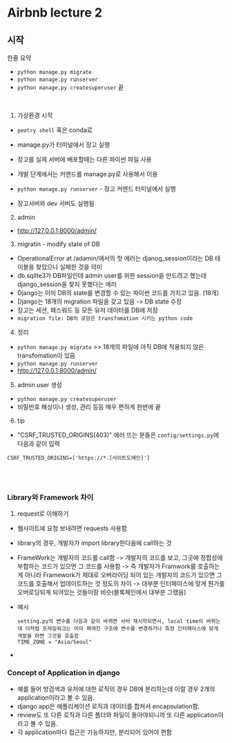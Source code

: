 # Airbnb lecture 2

## 시작
한줄 요약
- `python manage.py migrate`
- `python manage.py runserver` 
- `python manage.py createsuperuser`
끝

<br>

1. 가상환경 시작
- `peotry shell` 혹은 conda로
- manage.py가 터미널에서 장고 실행
- 장고를 실제 서버에 배포할때는 다른 파이썬 파일 사용
- 개발 단계에서는 커맨드를 manage.py로 사용해서 이용

- `python manage.py runserver` - 장고 커맨드 터미널에서 실행
- 장고서버와 dev 서버도 실행됨


2. admin 
- http://127.0.0.1:8000/admin/

3. migratin - modify state of DB
- OperationalError at /adamin/에서의 첫 에러는 djanog_session이라는 DB 테이블을 찾았으나 실패한 것을 의미
- db.sqlite3가 DB파일인데 admin user를 위한 session을 만드려고 했는데 django_session을 찾지 못했다는 에러
- Django는 이미 DB의 state를 변경할 수 있는 파이썬 코드를 가지고 있음. (18개)
- Django는 18개의 migration 파일을 갖고 있음 -> DB state 수정
- 장고는 세션, 패스워드 등 모든 유저 데이터를 DB에 저장
- `migration file: DB의 모양은 transfomation 시키는 python code`

4. 정리
- `python manage.py migrate` >> 18개의 파일에 아직 DB에 적용되지 않은 transfomation이 있음
- `python manage.py runserver` 
- http://127.0.0.1:8000/admin/

5. admin user 생성
- `python manage.py createsuperuser`
- 비밀번호 해싱이나 생성, 관리 등등 매우 편하게 한번에 끝

6. tip
- "CSRF_TRUSTED_ORIGINS(403)" 에러 뜨는 분들은 `config/settings.py`에 다음과 같이 입력

`CSRF_TRUSTED_ORIGINS=['https://*.[사이트도메인]']`

<br>
<Br>

### Library와 Framework 차이
1. request로 이해하기
- 웹사이트에 요청 보내려면 requests 사용함
- library의 경우, 개발자가 import library한다음에 call하는 것
- FrameWork는 개발자의 코드를 call함 -> 개발자의 코드를 보고, 그곳에 정합성에 부합하는 코드가 있으면 그 코드를 사용함 -> 즉 개발자가 Framwork를 호출하는게 아니라 Framework가 제대로 오버라이딩 되어 있는 개발자의 코드가 있으면 그 코드를 호출해서 업데이트하는 것 정도의 차이 -> 대부분 인터페이스에 맞게 뭔가를 오버로딩되게 되어있는 것들이랑 비슷(블록체인에서 대부분 그랬음)
- 예시 

    ```
    setting.py의 변수를 다음과 같이 바뀌면 서버 재시작되면서, local time이 바뀌는데 이처럼 프레임워크는 이미 짜여진 구조에 변수를 변경하거나 특정 인터페이스에 맞게 개발을 하면 그것을 호출함
    TIME_ZONE = "Asia/Seoul"
    ```
- 

### Concept of Application in django
- 예를 들어 방검색과 유저에 대한 로직의 경우 DB에 분리하는데 이럴 경우 2개의 application이라고 볼 수 있음. 
- django app은 애플리케이션 로직과 데이터를 합쳐서 encapsulation함.
- review도 또 다른 로직과 다른 폴더와 파일이 돌아야되니까 또 다른 application이라고 볼 수 있음.
- 각 application마다 접근은 가능하지만, 분리되어 있어야 편함